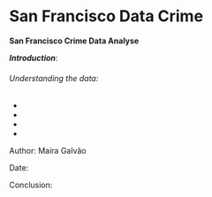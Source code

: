 # San Francisco Data Crime # 

**San Francisco Crime Data Analyse**

***Introduction***: 
###### *Understanding the data:*

* 
* 
* 
* 

Author: Maíra Galvão

Date:

Conclusion:

